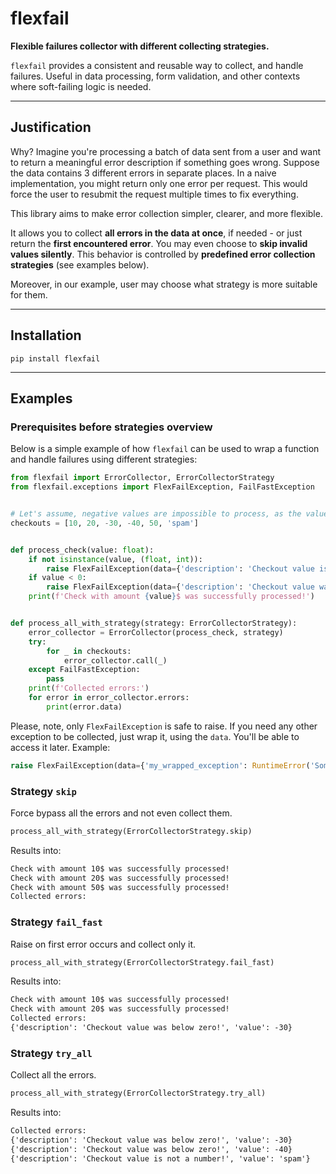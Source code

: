 # flexfail

**Flexible failures collector with different collecting strategies.**

`flexfail` provides a consistent and reusable way to collect, and handle failures.
Useful in data processing, form validation, and other contexts where soft-failing logic is needed.

---

## Justification

Why? Imagine you're processing a batch of data sent from a user and want to return a meaningful error description
if something goes wrong. Suppose the data contains 3 different errors in separate places. In a naive implementation,
you might return only one error per request. This would force the user to resubmit the request multiple times
to fix everything.

This library aims to make error collection simpler, clearer, and more flexible.

It allows you to collect **all errors in the data at once**, if needed - or just return the **first encountered error**.
You may even choose to **skip invalid values silently**. This behavior is controlled by **predefined error collection
strategies** (see examples below).

Moreover, in our example, user may choose what strategy is more suitable for them.

---

## Installation

```shell
pip install flexfail
```

---

## Examples

### Prerequisites before strategies overview

Below is a simple example of how `flexfail` can be used to wrap a function and
handle failures using different strategies:

```python
from flexfail import ErrorCollector, ErrorCollectorStrategy
from flexfail.exceptions import FlexFailException, FailFastException


# Let's assume, negative values are impossible to process, as the values are checkouts, for instance.
checkouts = [10, 20, -30, -40, 50, 'spam']


def process_check(value: float):
    if not isinstance(value, (float, int)):
        raise FlexFailException(data={'description': 'Checkout value is not a number!', 'value': value})
    if value < 0:
        raise FlexFailException(data={'description': 'Checkout value was below zero!', 'value': value})
    print(f'Check with amount {value}$ was successfully processed!')


def process_all_with_strategy(strategy: ErrorCollectorStrategy):
    error_collector = ErrorCollector(process_check, strategy)
    try:
        for _ in checkouts:
            error_collector.call(_)
    except FailFastException:
        pass
    print(f'Collected errors:')
    for error in error_collector.errors:
        print(error.data)
```

Please, note, only `FlexFailException` is safe to raise. If you need any other exception to be collected, just wrap it,
using the `data`. You'll be able to access it later. Example:

```python
raise FlexFailException(data={'my_wrapped_exception': RuntimeError('Some custom error!')})
```

### Strategy `skip`

Force bypass all the errors and not even collect them.

```python
process_all_with_strategy(ErrorCollectorStrategy.skip)
```

Results into:

```txt
Check with amount 10$ was successfully processed!
Check with amount 20$ was successfully processed!
Check with amount 50$ was successfully processed!
Collected errors:
```

### Strategy `fail_fast`

Raise on first error occurs and collect only it.

```python
process_all_with_strategy(ErrorCollectorStrategy.fail_fast)
```

Results into:

```txt
Check with amount 10$ was successfully processed!
Check with amount 20$ was successfully processed!
Collected errors:
{'description': 'Checkout value was below zero!', 'value': -30}
```

### Strategy `try_all`

Collect all the errors.

```python
process_all_with_strategy(ErrorCollectorStrategy.try_all)
```

Results into:

```txt
Collected errors:
{'description': 'Checkout value was below zero!', 'value': -30}
{'description': 'Checkout value was below zero!', 'value': -40}
{'description': 'Checkout value is not a number!', 'value': 'spam'}
```
